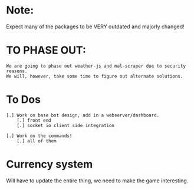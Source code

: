 # Note:
Expect many of the packages to be VERY outdated and majorly changed!

# TO PHASE OUT:
```
We are going to phase out weather-js and mal-scraper due to security reasons.
We will, however, take some time to figure out alternate solutions.
```

# To Dos
```
[.] Work on base bot design, add in a webserver/dashboard.
    [.] front end
    [.] socket io client side integration

[.] Work on the commands!
    [.] all of them
```

# Currency system
Will have to update the entire thing, we need to make the game interesting.
